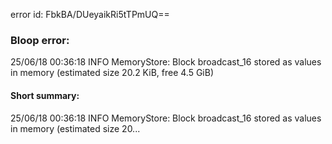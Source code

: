 error id: FbkBA/DUeyaikRi5tTPmUQ==
### Bloop error:

25/06/18 00:36:18 INFO MemoryStore: Block broadcast_16 stored as values in memory (estimated size 20.2 KiB, free 4.5 GiB)
#### Short summary: 

25/06/18 00:36:18 INFO MemoryStore: Block broadcast_16 stored as values in memory (estimated size 20...